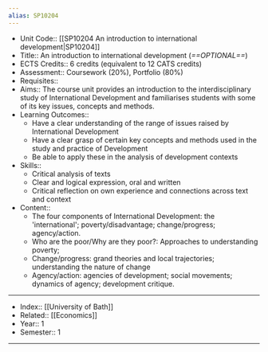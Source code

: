 ```yaml
---
alias: SP10204 
---
```


- Unit Code:: [[SP10204 An introduction to international development|SP10204]]
- Title:: An introduction to international development (*==OPTIONAL==*)
- ECTS Credits:: 6 credits (equivalent to 12 CATS credits)
- Assessment:: Coursework (20%), Portfolio (80%)
- Requisites::
- Aims:: The course unit provides an introduction to the interdisciplinary study of International Development and familiarises students with some of its key issues, concepts and methods.
- Learning Outcomes:: 
	- Have a clear understanding of the range of issues raised by International Development
	- Have a clear grasp of certain key concepts and methods used in the study and practice of Development
	- Be able to apply these in the analysis of development contexts
- Skills:: 
	- Critical analysis of texts
	- Clear and logical expression, oral and written
	- Critical reflection on own experience and connections across text and context
- Content::
	- The four components of International Development: the 'international'; poverty/disadvantage; change/progress; agency/action.
	- Who are the poor/Why are they poor?: Approaches to understanding poverty;
	- Change/progress: grand theories and local trajectories; understanding the nature of change
	- Agency/action: agencies of development; social movements; dynamics of agency; development critique.

---
- Index:: [[University of Bath]]
- Related:: [[Economics]]
- Year:: 1
- Semester:: 1 
---